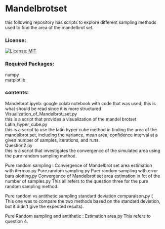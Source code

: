 # Mandelbrotset
this following repository has scripts to explore different sampling methods used to find the area of the mandelbrot set.<br>

### License:
[![License: MIT](https://img.shields.io/badge/License-MIT-yellow.svg)](https://opensource.org/licenses/MIT)
### Required Packages:
numpy<br>
matplotlib<br>


### contents:
Mandelbrot.ipynb: google colab notebook with code that was used, this is what should be read since it is more structured
Visualization_of_Mandelbrot_set.py<br>
this is a script that provides a visualization of the mandel brotset<br>
Latin_hyper_cube.py<br>
this is a script to use the latin hyper cube method in finding the area of the mandelbrot set, including the variance, mean area, confidence interval at a given number of samples, iterations, and runs.<br>
Question2.py<br>
this is a script that investigates the convergence of the  simulated area using the pure random sampling method.<br>

Pure random sampling : Convergence of Mandelbrot set area estimation with itermax.py
Pure random sampling.py
Puer random sampling with error bars plotting.py
Convergence of Mandelbrot set area estimation in fct of the number of samples.py
This all refers to the question three for the pure random sampling method. 

Pure random vs antithetic sampling standard deviation comparaison.py
( This one was to compare the two methods based on the standard deviation, but it didn't give the expected results).

Pure Random sampling and antithetic : Estimation area.py
This refers to question 4. 

